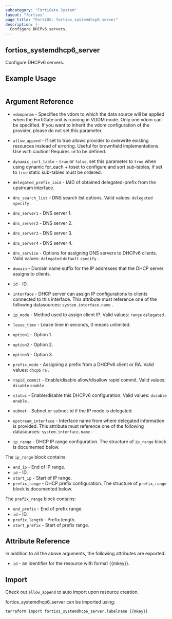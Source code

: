 ```yaml
---
subcategory: "FortiGate System"
layout: "fortios"
page_title: "FortiOS: fortios_systemdhcp6_server"
description: |-
  Configure DHCPv6 servers.
---
```


## fortios_systemdhcp6_server
Configure DHCPv6 servers.

## Example Usage

```hcl

```

## Argument Reference
* `vdomparam` - Specifies the vdom to which the data source will be applied when the FortiGate unit is running in VDOM mode. Only one vdom can be specified. If you want to inherit the vdom configuration of the provider, please do not set this parameter.
* `allow_append` - If set to true allows provider to overwrite existing resources instead of erroring. Useful for brownfield implementations. Use with caution! Requires `id` to be defined.
* `dynamic_sort_table` - `true` or `false`, set this parameter to `true` when using dynamic for_each + toset to configure and sort sub-tables, if set to `true` static sub-tables must be ordered.

* `delegated_prefix_iaid` - IAID of obtained delegated-prefix from the upstream interface.
* `dns_search_list` - DNS search list options. Valid values: `delegated` `specify` .
* `dns_server1` - DNS server 1.
* `dns_server2` - DNS server 2.
* `dns_server3` - DNS server 3.
* `dns_server4` - DNS server 4.
* `dns_service` -  Options for assigning DNS servers to DHCPv6 clients. Valid values: `delegated` `default` `specify` .
* `domain` - Domain name suffix for the IP addresses that the DHCP server assigns to clients.
* `id` - ID.
* `interface` - DHCP server can assign IP configurations to clients connected to this interface. This attribute must reference one of the following datasources: `system.interface.name` .
* `ip_mode` - Method used to assign client IP. Valid values: `range` `delegated` .
* `lease_time` - Lease time in seconds, 0 means unlimited.
* `option1` - Option 1.
* `option2` - Option 2.
* `option3` - Option 3.
* `prefix_mode` - Assigning a prefix from a DHCPv6 client or RA. Valid values: `dhcp6` `ra` .
* `rapid_commit` - Enable/disable allow/disallow rapid commit. Valid values: `disable` `enable` .
* `status` - Enable/disable this DHCPv6 configuration. Valid values: `disable` `enable` .
* `subnet` - Subnet or subnet-id if the IP mode is delegated.
* `upstream_interface` - Interface name from where delegated information is provided. This attribute must reference one of the following datasources: `system.interface.name` .
* `ip_range` - DHCP IP range configuration. The structure of `ip_range` block is documented below.

The `ip_range` block contains:

* `end_ip` - End of IP range.
* `id` - ID.
* `start_ip` - Start of IP range.
* `prefix_range` - DHCP prefix configuration. The structure of `prefix_range` block is documented below.

The `prefix_range` block contains:

* `end_prefix` - End of prefix range.
* `id` - ID.
* `prefix_length` - Prefix length.
* `start_prefix` - Start of prefix range.

## Attribute Reference

In addition to all the above arguments, the following attributes are exported:
* `id` - an identifier for the resource with format {{mkey}}.

## Import

Check out `allow_append` to auto import upon resource creation.

fortios_systemdhcp6_server can be imported using:
```sh
terraform import fortios_systemdhcp6_server.labelname {{mkey}}
```
